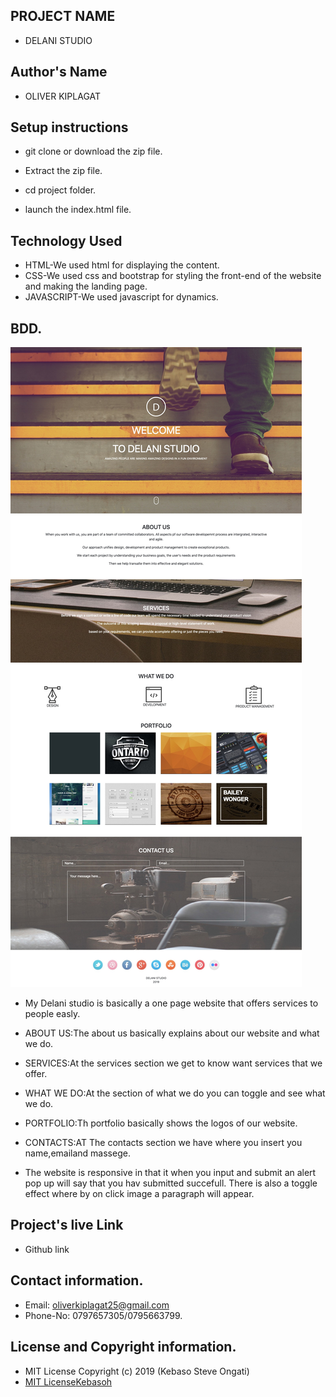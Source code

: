 ## PROJECT NAME
 - DELANI STUDIO
 ## Author's Name
 - OLIVER KIPLAGAT
 
## Setup instructions 
 - git clone or download the zip file.

 - Extract the zip file.

 - cd project folder.

 - launch the index.html file.

## Technology Used
 - HTML-We used html for displaying the content.
 - CSS-We used css and bootstrap for styling the front-end of the website and making the landing page.
 - JAVASCRIPT-We used javascript for dynamics.

## BDD.
  <img src="images/assets/screen.jpg">

  - My Delani studio is basically a one page website that offers services to people easly.

  - ABOUT US:The about us basically explains about our website and what we do.

  - SERVICES:At the services section we get to know want services that we offer.

  - WHAT WE DO:At the section of what we do you can toggle and see what we do.

  - PORTFOLIO:Th portfolio basically shows the logos of our website.

  - CONTACTS:AT The contacts section we have where you insert you name,emailand massege.
  - The website is responsive in that it when you input and submit an alert pop up will say that you hav submitted succefull. There is also a toggle effect where by on click image a paragraph will appear.

  
</video>

## Project's live Link
 - Github link
## Contact information.
 - Email: oliverkiplagat25@gmail.com
 - Phone-No: 0797657305/0795663799.
## License and Copyright information.
 - MIT License Copyright (c) 2019 (Kebaso Steve Ongati)
 -  [MIT License](https://kebasoh.github.io/delanistudio/blob/master/LICENSE)[Kebasoh](https://github.com/kebasoh)